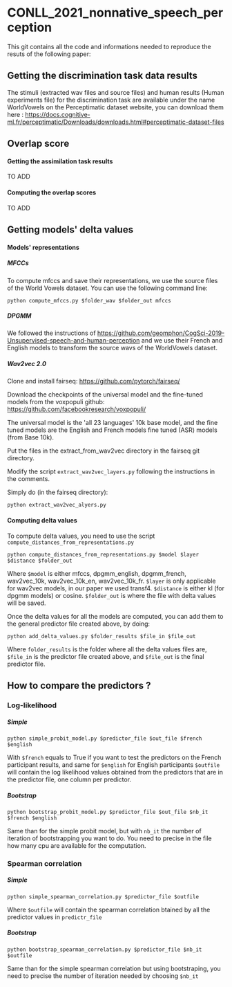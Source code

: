 # CONLL_2021_nonnative_speech_perception
This git contains all the code and informations needed to reproduce the resuts of the following paper:

## Getting the discrimination task data results
The stimuli (extracted wav files and source files) and human results (Human experiments file) for the discrimination task are available under the name WorldVowels on the Perceptimatic dataset website, you can download them here : https://docs.cognitive-ml.fr/perceptimatic/Downloads/downloads.html#perceptimatic-dataset-files


## Overlap score
#### Getting the assimilation task results
TO ADD

#### Computing the overlap scores
TO ADD

## Getting models' delta values
#### Models' representations
##### MFCCs
To compute mfccs and save their representations, we use the source files of the World Vowels dataset. You can use the following command line:

`python compute_mfccs.py $folder_wav $folder_out mfccs`
##### DPGMM

We followed the instructions of https://github.com/geomphon/CogSci-2019-Unsupervised-speech-and-human-perception and we use their French and English models to transform the source wavs of the WorldVowels dataset.

##### Wav2vec 2.0
Clone and install fairseq: https://github.com/pytorch/fairseq/

Download the checkpoints of the universal model and the fine-tuned models from the voxpopuli github: https://github.com/facebookresearch/voxpopuli/

The universal model is the 'all 23 languages' 10k base model, and the fine tuned models are the English and French models fine tuned (ASR) models (from Base 10k).

Put the files in the extract_from_wav2vec directory in the fairseq git directory.

Modify the script `extract_wav2vec_layers.py` following the instructions in the comments.

Simply do (in the fairseq directory):

`python extract_wav2vec_alyers.py` 

#### Computing delta values
To compute delta values, you need to use the script `compute_distances_from_representations.py`

`python compute_distances_from_representations.py $model $layer $distance $folder_out`

Where `$model` is either mfccs, dpgmm_english, dpgmm_french,  wav2vec_10k, wav2vec_10k_en, wav2vec_10k_fr. `$layer` is only applicable for wav2vec models, in our paper we used transf4. `$distance` is either kl (for dpgmm models) or cosine. `$folder_out` is where the file with delta values will be saved.

Once the delta values for all the models are computed, you can add them to the general predictor file created above, by doing:

`python add_delta_values.py $folder_results $file_in $file_out`

Where `folder_results` is the folder where all the delta values files are, `$file_in` is the predictor file created above, and `$file_out` is the final predictor file.

## How to compare the predictors ?
### Log-likelihood
##### Simple
`python simple_probit_model.py $predictor_file $out_file $french $english`

With `$french` equals to True if you want to test the predictors on the French participant results, and same for `$english` for English participants
`$outfile` will contain the log likelihood values obtained from the predictors that are in the predictor file, one column per predictor.
##### Bootstrap
`python bootstrap_probit_model.py $predictor_file $out_file $nb_it $french $english`

Same than for the simple probit model, but with `nb_it` the number of iteration of bootstrapping you want to do.
You need to precise in the file how many cpu are available for the computation.
### Spearman correlation
##### Simple
`python simple_spearman_correlation.py $predictor_file $outfile`

Where `$outfile` will contain the spearman correlation btained by all the predictor values in `predictr_file`


##### Bootstrap
`python bootstrap_spearman_correlation.py $predictor_file $nb_it $outfile`

Same than for the simple spearman correlation but using bootstraping, you need to precise the number of iteration needed by choosing `$nb_it`





